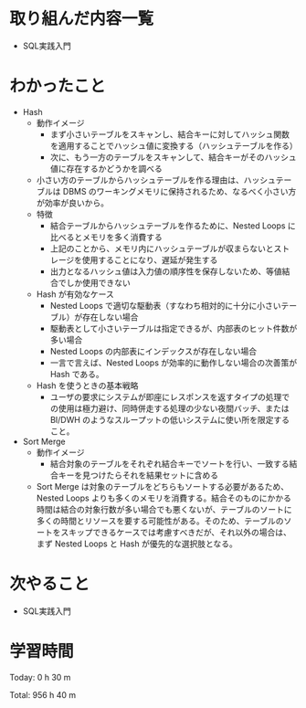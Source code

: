 # 取り組んだ内容一覧
- SQL実践入門

# わかったこと
- Hash
  - 動作イメージ
    - まず小さいテーブルをスキャンし、結合キーに対してハッシュ関数を適用することでハッシュ値に変換する（ハッシュテーブルを作る）
    - 次に、もう一方のテーブルをスキャンして、結合キーがそのハッシュ値に存在するかどうかを調べる
  - 小さい方のテーブルからハッシュテーブルを作る理由は、ハッシュテーブルは DBMS のワーキングメモリに保持されるため、なるべく小さい方が効率が良いから。
  - 特徴
    - 結合テーブルからハッシュテーブルを作るために、Nested Loops に比べるとメモリを多く消費する
    - 上記のことから、メモリ内にハッシュテーブルが収まらないとストレージを使用することになり、遅延が発生する
    - 出力となるハッシュ値は入力値の順序性を保存しないため、等値結合でしか使用できない
  - Hash が有効なケース
    - Nested Loops で適切な駆動表（すなわち相対的に十分に小さいテーブル）が存在しない場合
    - 駆動表として小さいテーブルは指定できるが、内部表のヒット件数が多い場合
    - Nested Loops の内部表にインデックスが存在しない場合
    - 一言で言えば、Nested Loops が効率的に動作しない場合の次善策が Hash である。
  - Hash を使うときの基本戦略
    - ユーザの要求にシステムが即座にレスポンスを返すタイプの処理での使用は極力避け、同時併走する処理の少ない夜間バッチ、または BI/DWH のようなスループットの低いシステムに使い所を限定すること。
- Sort Merge
  - 動作イメージ
    - 結合対象のテーブルをそれぞれ結合キーでソートを行い、一致する結合キーを見つけたらそれを結果セットに含める
  - Sort Merge は対象のテーブルをどちらもソートする必要があるため、Nested Loops よりも多くのメモリを消費する。結合そのものにかかる時間は結合の対象行数が多い場合でも悪くないが、テーブルのソートに多くの時間とリソースを要する可能性がある。そのため、テーブルのソートをスキップできるケースでは考慮すべきだが、それ以外の場合は、まず Nested Loops と Hash が優先的な選択肢となる。

# 次やること
- SQL実践入門

# 学習時間
Today: 0 h 30 m

Total: 956 h 40 m
